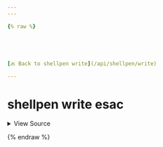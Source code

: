 ```yaml
---
---

{% raw %}





[🔙 Back to shellpen write](/api/shellpen/write)

---
```








<!-- Todo, if there are no subcommands under the child commands, use a smaller heading size -->

# shellpen write esac



<details>
  <summary>View Source</summary>

{% endraw %}
{% highlight sh %}
"esac")
  shellpen -- blocks options close
  _SHELLPEN_CASE_OPEN[$_SHELLPEN_CURRENT_SOURCE_INDEX]=false
  # Close existing option, if open
  shellpen indent--
  shellpen writeln "esac"
{% endhighlight %}
{% raw %}

</details>








  
{% endraw %}
